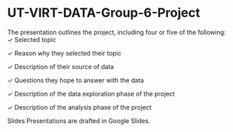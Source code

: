 # UT-VIRT-DATA-Group-6-Project
The presentation outlines the project, including four or five of the following:
✓ Selected topic 


✓ Reason why they selected their topic 




✓ Description of their source of data 





✓ Questions they hope to answer with the data 





✓ Description of the data exploration phase of the project 





✓ Description of the analysis phase of the project



Slides Presentations are drafted in Google Slides. 





